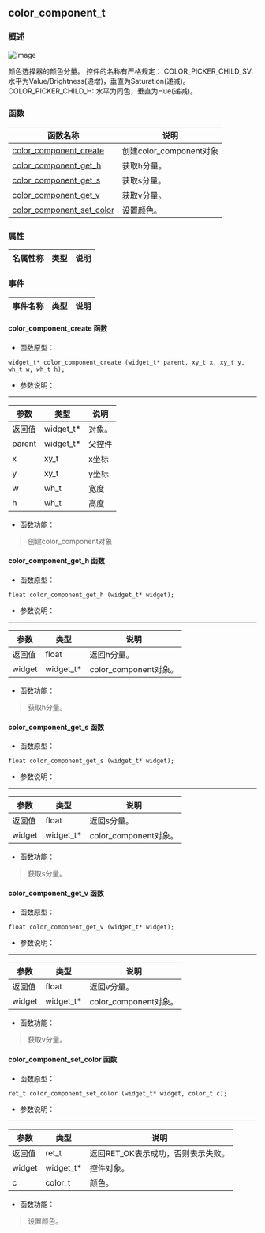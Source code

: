 ## color\_component\_t
### 概述
![image](images/color_component_t_0.png)

 颜色选择器的颜色分量。
 控件的名称有严格规定：
 COLOR_PICKER_CHILD_SV: 水平为Value/Brightness(递增)，垂直为Saturation(递减)。
 COLOR_PICKER_CHILD_H: 水平为同色，垂直为Hue(递减)。
### 函数
<p id="color_component_t_methods">

| 函数名称 | 说明 | 
| -------- | ------------ | 
| <a href="#color_component_t_color_component_create">color\_component\_create</a> | 创建color_component对象 |
| <a href="#color_component_t_color_component_get_h">color\_component\_get\_h</a> | 获取h分量。 |
| <a href="#color_component_t_color_component_get_s">color\_component\_get\_s</a> | 获取s分量。 |
| <a href="#color_component_t_color_component_get_v">color\_component\_get\_v</a> | 获取v分量。 |
| <a href="#color_component_t_color_component_set_color">color\_component\_set\_color</a> | 设置颜色。 |
### 属性
<p id="color_component_t_properties">

| 名属性称 | 类型 | 说明 | 
| -------- | ----- | ------------ | 
### 事件
<p id="color_component_t_events">

| 事件名称 | 类型  | 说明 | 
| -------- | ----- | ------- | 
#### color\_component\_create 函数
* 函数原型：

```
widget_t* color_component_create (widget_t* parent, xy_t x, xy_t y, wh_t w, wh_t h);
```

* 参数说明：

-----------------------

| 参数 | 类型 | 说明 |
| -------- | ----- | --------- |
| 返回值 | widget\_t* | 对象。 |
| parent | widget\_t* | 父控件 |
| x | xy\_t | x坐标 |
| y | xy\_t | y坐标 |
| w | wh\_t | 宽度 |
| h | wh\_t | 高度 |
* 函数功能：

> <p id="color_component_t_color_component_create"> 创建color_component对象



#### color\_component\_get\_h 函数
* 函数原型：

```
float color_component_get_h (widget_t* widget);
```

* 参数说明：

-----------------------

| 参数 | 类型 | 说明 |
| -------- | ----- | --------- |
| 返回值 | float | 返回h分量。 |
| widget | widget\_t* | color\_component对象。 |
* 函数功能：

> <p id="color_component_t_color_component_get_h"> 获取h分量。



#### color\_component\_get\_s 函数
* 函数原型：

```
float color_component_get_s (widget_t* widget);
```

* 参数说明：

-----------------------

| 参数 | 类型 | 说明 |
| -------- | ----- | --------- |
| 返回值 | float | 返回s分量。 |
| widget | widget\_t* | color\_component对象。 |
* 函数功能：

> <p id="color_component_t_color_component_get_s"> 获取s分量。



#### color\_component\_get\_v 函数
* 函数原型：

```
float color_component_get_v (widget_t* widget);
```

* 参数说明：

-----------------------

| 参数 | 类型 | 说明 |
| -------- | ----- | --------- |
| 返回值 | float | 返回v分量。 |
| widget | widget\_t* | color\_component对象。 |
* 函数功能：

> <p id="color_component_t_color_component_get_v"> 获取v分量。



#### color\_component\_set\_color 函数
* 函数原型：

```
ret_t color_component_set_color (widget_t* widget, color_t c);
```

* 参数说明：

-----------------------

| 参数 | 类型 | 说明 |
| -------- | ----- | --------- |
| 返回值 | ret\_t | 返回RET\_OK表示成功，否则表示失败。 |
| widget | widget\_t* | 控件对象。 |
| c | color\_t | 颜色。 |
* 函数功能：

> <p id="color_component_t_color_component_set_color"> 设置颜色。



